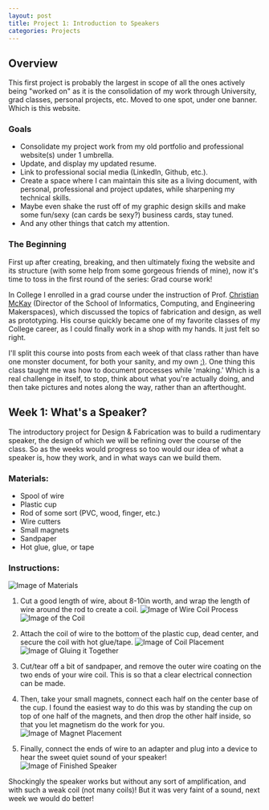 ```yaml
---
layout: post
title: Project 1: Introduction to Speakers
categories: Projects
---
```


## Overview
This first project is probably the largest in scope of all the ones actively being "worked on" as it is the consolidation of my work through University, grad classes, personal projects, etc. Moved to one spot, under one banner. Which is this website.

### Goals
  - Consolidate my project work from my old portfolio and professional website(s) under 1 umbrella.
  - Update, and display my updated resume.
  - Link to professional social media (LinkedIn, Github, etc.).
  - Create a space where I can maintain this site as a living document, with personal, professional and project updates, while sharpening my technical skills.
  - Maybe even shake the rust off of my graphic design skills and make some fun/sexy (can cards be sexy?) business cards, stay tuned.
  - And any other things that catch my attention.

### The Beginning
First up after creating, breaking, and then ultimately fixing the website and its structure (with some help from some gorgeous friends of mine), now it's time to toss in the first round of the series: Grad course work!

In College I enrolled in a grad course under the instruction of Prof. [Christian McKay](https://informatics.indiana.edu/contact/profile/?Christian_Mckay) (Director of the School of Informatics, Computing, and Engineering Makerspaces), which discussed the topics of fabrication and design, as well as prototyping. His course quickly became one of my favorite classes of my College career, as I could finally work in a shop with my hands. It just felt so right.

I'll split this course into posts from each week of that class rather than have one monster document, for both your sanity, and my own [:)](https://youtu.be/79DijItQXMM). One thing this class taught me was how to document processes while 'making.' Which is a real challenge in itself, to stop, think about what you're actually doing, and then take pictures and notes along the way, rather than an afterthought.

## Week 1: What's a Speaker?
The introductory project for Design & Fabrication was to build a rudimentary speaker, the design of which we will be refining over the course of the class. So as the weeks would progress so too would our idea of what a speaker is, how they work, and in what ways can we build them.

### Materials:
  - Spool of wire
  - Plastic cup
  - Rod of some sort (PVC, wood, finger, etc.)
  - Wire cutters
  - Small magnets
  - Sandpaper
  - Hot glue, glue, or tape

### Instructions:
![Image of Materials](chrisgdillon.github.io/images/project1_week1/materials.jpg)
1. Cut a good length of wire, about 8-10in worth, and wrap the length of wire around the rod to create a coil.
![Image of Wire Coil Process](images/project1_week1/wirecoilprocess.jpg)
![Image of the Coil](images/project1_week1/wirecoil.jpg)
2. Attach the coil of wire to the bottom of the plastic cup, dead center, and secure the coil with hot glue/tape.
![Image of Coil Placement](images/project1_week1/coilplacement.jpg)
![Image of Gluing it Together](images/project1_week1/adheasive.jpg)
3. Cut/tear off a bit of sandpaper, and remove the outer wire coating on the two ends of your wire coil. This is so that a clear electrical connection can be made.

4. Then, take your small magnets, connect each half on the center base of the cup. I found the easiest way to do this was by standing the cup on top of one half of the magnets, and then drop the other half inside, so that you let magnetism do the work for you.
![Image of Magnet Placement](images/project1_week1/magnetplacement.jpg)
5. Finally, connect the ends of wire to an adapter and plug into a device to hear the sweet quiet sound of your speaker!
![Image of Finished Speaker](images/project1_week1/fin.jpg)

Shockingly the speaker works but without any sort of amplification, and with such a weak coil (not many coils)! But it was very faint of a sound, next week we would do better!
